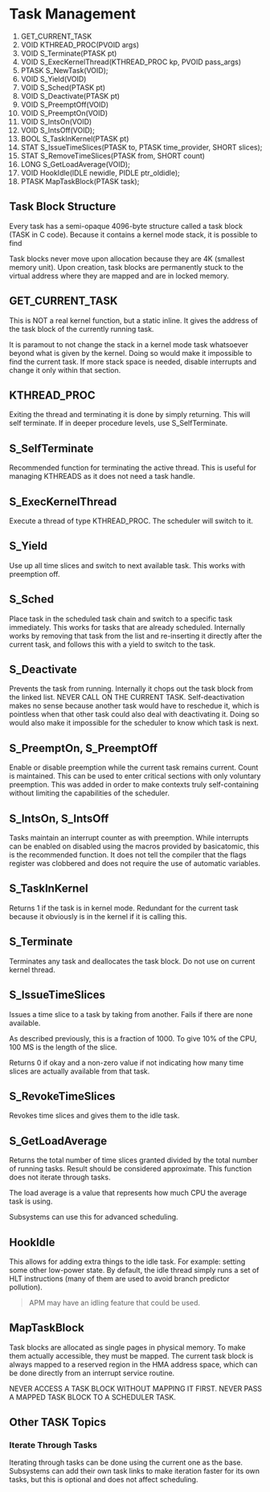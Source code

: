 # Task Management

1.  GET_CURRENT_TASK
2.  VOID KTHREAD_PROC(PVOID args)
3.  VOID S_Terminate(PTASK pt)
4.  VOID S_ExecKernelThread(KTHREAD_PROC kp, PVOID pass_args)
5.  PTASK S_NewTask(VOID);
6.  VOID S_Yield(VOID)
7.  VOID S_Sched(PTASK pt)
8.  VOID S_Deactivate(PTASK pt)
9.  VOID S_PreemptOff(VOID)
10. VOID S_PreemptOn(VOID)
11. VOID S_IntsOn(VOID)
12. VOID S_IntsOff(VOID);
13. BOOL S_TaskInKernel(PTASK pt)
14. STAT S_IssueTimeSlices(PTASK to, PTASK time_provider, SHORT slices);
15. STAT S_RemoveTimeSlices(PTASK from, SHORT count)
16. LONG S_GetLoadAverage(VOID);
17. VOID HookIdle(IDLE newidle, PIDLE ptr_oldidle);
18. PTASK MapTaskBlock(PTASK task);

## Task Block Structure

Every task has a semi-opaque 4096-byte structure called a task block (TASK in C code). Because it contains a kernel mode stack, it is possible to find

Task blocks never move upon allocation because they are 4K (smallest memory unit). Upon creation, task blocks are permanently stuck to the virtual address where they are mapped and are in locked memory.

## GET_CURRENT_TASK

This is NOT a real kernel function, but a static inline. It gives the address of the task block of the currently running task.

It is paramout to not change the stack in a kernel mode task whatsoever beyond what is given by the kernel. Doing so would make it impossible to find the current task. If more stack space is needed, disable interrupts and change it only within that section.

## KTHREAD_PROC

Exiting the thread and terminating it is done by simply returning. This will self terminate. If in deeper procedure levels, use S_SelfTerminate.

## S_SelfTerminate

Recommended function for terminating the active thread. This is useful for managing KTHREADS as it does not need a task handle.

## S_ExecKernelThread

Execute a thread of type KTHREAD_PROC. The scheduler will switch to it.

## S_Yield

Use up all time slices and switch to next available task. This works with preemption off.

## S_Sched

Place task in the scheduled task chain and switch to a specific task immediately. This works for tasks that are already scheduled.
Internally works by removing that task from the list and re-inserting it directly after the current task, and follows this with a yield to switch to the task.

## S_Deactivate

Prevents the task from running. Internally it chops out the task block from the linked list. NEVER CALL ON THE CURRENT TASK. Self-deactivation makes no sense because another task would have to reschedue it, which is pointless when that other task could also deal with deactivating it. Doing so would also make it impossible for the scheduler to know which task is next.

## S_PreemptOn, S_PreemptOff

Enable or disable preemption while the current task remains current. Count is maintained. This can be used to enter critical sections with only voluntary preemption.
This was added in order to make contexts truly self-containing without limiting the capabilities of the scheduler.

## S_IntsOn, S_IntsOff

Tasks maintain an interrupt counter as with preemption. While interrupts can be enabled on disabled using the macros provided by basicatomic, this is the recommended function. It does not tell the compiler that the flags register was clobbered and does not require the use of automatic variables.

## S_TaskInKernel

Returns 1 if the task is in kernel mode. Redundant for the current task because it obviously is in the kernel if it is calling this.

## S_Terminate

Terminates any task and deallocates the task block. Do not use on current kernel thread.

## S_IssueTimeSlices

Issues a time slice to a task by taking from another. Fails if there are none available.

As described previously, this is a fraction of 1000. To give 10% of the CPU, 100 MS is the length of the slice.

Returns 0 if okay and a non-zero value if not indicating how many time slices are actually available from that task.

## S_RevokeTimeSlices

Revokes time slices and gives them to the idle task.

## S_GetLoadAverage

Returns the total number of time slices granted divided by the total number of running tasks. Result should be considered approximate. This function does not iterate through tasks.

The load average is a value that represents how much CPU the average task is using.

Subsystems can use this for advanced scheduling.

## HookIdle

This allows for adding extra things to the idle task. For example: setting some other low-power state. By default, the idle thread simply runs a set of HLT instructions (many of them are used to avoid branch predictor pollution).

> APM may have an idling feature that could be used.

## MapTaskBlock

Task blocks are allocated as single pages in physical memory. To make them actually accessible, they must be mapped. The current task block is always mapped to a reserved region in the HMA address space, which can be done directly from an interrupt service routine.

NEVER ACCESS A TASK BLOCK WITHOUT MAPPING IT FIRST. NEVER PASS A MAPPED TASK BLOCK TO A SCHEDULER TASK.

## Other TASK Topics

### Iterate Through Tasks

Iterating through tasks can be done using the current one as the base. Subsystems can add their own task links to make iteration faster for its own tasks, but this is optional and does not affect scheduling.
